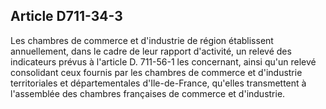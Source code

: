 Article D711-34-3
----
Les chambres de commerce et d'industrie de région établissent annuellement, dans
le cadre de leur rapport d'activité, un relevé des indicateurs prévus à
l'article D. 711-56-1 les concernant, ainsi qu'un relevé consolidant ceux
fournis par les chambres de commerce et d'industrie territoriales et
départementales d'Ile-de-France, qu'elles transmettent à l'assemblée des
chambres françaises de commerce et d'industrie.
